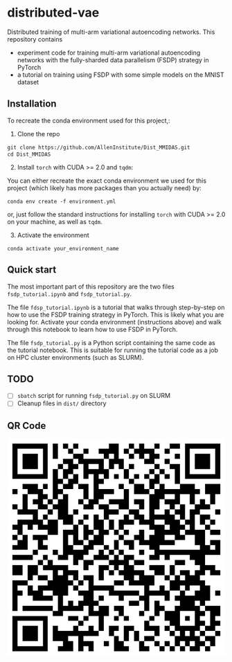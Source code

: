 # distributed-vae
Distributed training of multi-arm variational autoencoding networks. This repository contains 
- experiment code for training multi-arm variational autoencoding networks with the fully-sharded data parallelism (FSDP) strategy in PyTorch
- a tutorial on training using FSDP with some simple models on the MNIST dataset

## Installation

To recreate the conda environment used for this project,: 

1. Clone the repo
```
git clone https://github.com/AllenInstitute/Dist_MMIDAS.git
cd Dist_MMIDAS
```
2. Install `torch` with CUDA >= 2.0 and `tqdm`:

You can either recreate the exact conda environment we used for this project (which likely has more packages than you actually need) by:
```
conda env create -f environment.yml
```
or, just follow the standard instructions for installing `torch` with CUDA >= 2.0 on your machine, as well as `tqdm`. 

3. Activate the environment
```
conda activate your_environment_name
```

## Quick start

The most important part of this repository are the two files `fsdp_tutorial.ipynb` and `fsdp_tutorial.py`. 

The file `fdsp_tutorial.ipynb` is a tutorial that walks through step-by-step on how to use the FSDP training strategy in PyTorch. This is likely what you are looking for. Activate your conda environment (instructions above) and walk through this notebook to learn how to use FSDP in PyTorch.

The file `fsdp_tutorial.py` is a Python script containing the same code as the tutorial notebook. This is suitable for running the tutorial code as a job on HPC cluster environments (such as SLURM).

## TODO
- [ ] `sbatch` script for running `fsdp_tutorial.py` on SLURM
- [ ] Cleanup files in `dist/` directory

## QR Code
![QR Code](./qr-code.png)
